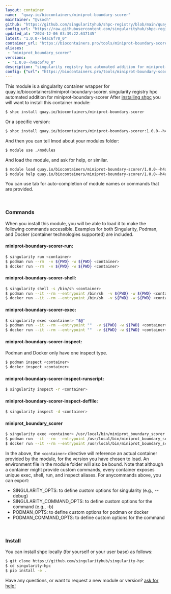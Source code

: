 ```yaml
---
layout: container
name:  "quay.io/biocontainers/miniprot-boundary-scorer"
maintainer: "@vsoch"
github: "https://github.com/singularityhub/shpc-registry/blob/main/quay.io/biocontainers/miniprot-boundary-scorer/container.yaml"
config_url: "https://raw.githubusercontent.com/singularityhub/shpc-registry/main/quay.io/biocontainers/miniprot-boundary-scorer/container.yaml"
updated_at: "2024-12-06 03:39:22.637145"
latest: "1.0.0--h4ac6f70_0"
container_url: "https://biocontainers.pro/tools/miniprot-boundary-scorer"
aliases:
 - "miniprot_boundary_scorer"
versions:
 - "1.0.0--h4ac6f70_0"
description: "singularity registry hpc automated addition for miniprot-boundary-scorer"
config: {"url": "https://biocontainers.pro/tools/miniprot-boundary-scorer", "maintainer": "@vsoch", "description": "singularity registry hpc automated addition for miniprot-boundary-scorer", "latest": {"1.0.0--h4ac6f70_0": "sha256:3a469b4e70a56c81c94fad5d2666304c7ad25402fe37ee563ef88346986560eb"}, "tags": {"1.0.0--h4ac6f70_0": "sha256:3a469b4e70a56c81c94fad5d2666304c7ad25402fe37ee563ef88346986560eb"}, "docker": "quay.io/biocontainers/miniprot-boundary-scorer", "aliases": {"miniprot_boundary_scorer": "/usr/local/bin/miniprot_boundary_scorer"}}
---
```


This module is a singularity container wrapper for quay.io/biocontainers/miniprot-boundary-scorer.
singularity registry hpc automated addition for miniprot-boundary-scorer
After [installing shpc](#install) you will want to install this container module:


```bash
$ shpc install quay.io/biocontainers/miniprot-boundary-scorer
```

Or a specific version:

```bash
$ shpc install quay.io/biocontainers/miniprot-boundary-scorer:1.0.0--h4ac6f70_0
```

And then you can tell lmod about your modules folder:

```bash
$ module use ./modules
```

And load the module, and ask for help, or similar.

```bash
$ module load quay.io/biocontainers/miniprot-boundary-scorer/1.0.0--h4ac6f70_0
$ module help quay.io/biocontainers/miniprot-boundary-scorer/1.0.0--h4ac6f70_0
```

You can use tab for auto-completion of module names or commands that are provided.

<br>

### Commands

When you install this module, you will be able to load it to make the following commands accessible.
Examples for both Singularity, Podman, and Docker (container technologies supported) are included.

#### miniprot-boundary-scorer-run:

```bash
$ singularity run <container>
$ podman run --rm  -v ${PWD} -w ${PWD} <container>
$ docker run --rm  -v ${PWD} -w ${PWD} <container>
```

#### miniprot-boundary-scorer-shell:

```bash
$ singularity shell -s /bin/sh <container>
$ podman run --it --rm --entrypoint /bin/sh  -v ${PWD} -w ${PWD} <container>
$ docker run --it --rm --entrypoint /bin/sh  -v ${PWD} -w ${PWD} <container>
```

#### miniprot-boundary-scorer-exec:

```bash
$ singularity exec <container> "$@"
$ podman run --it --rm --entrypoint ""  -v ${PWD} -w ${PWD} <container> "$@"
$ docker run --it --rm --entrypoint ""  -v ${PWD} -w ${PWD} <container> "$@"
```

#### miniprot-boundary-scorer-inspect:

Podman and Docker only have one inspect type.

```bash
$ podman inspect <container>
$ docker inspect <container>
```

#### miniprot-boundary-scorer-inspect-runscript:

```bash
$ singularity inspect -r <container>
```

#### miniprot-boundary-scorer-inspect-deffile:

```bash
$ singularity inspect -d <container>
```


#### miniprot_boundary_scorer

```bash
$ singularity exec <container> /usr/local/bin/miniprot_boundary_scorer
$ podman run --it --rm --entrypoint /usr/local/bin/miniprot_boundary_scorer   -v ${PWD} -w ${PWD} <container> -c " $@"
$ docker run --it --rm --entrypoint /usr/local/bin/miniprot_boundary_scorer   -v ${PWD} -w ${PWD} <container> -c " $@"
```



In the above, the `<container>` directive will reference an actual container provided
by the module, for the version you have chosen to load. An environment file in the
module folder will also be bound. Note that although a container
might provide custom commands, every container exposes unique exec, shell, run, and
inspect aliases. For anycommands above, you can export:

 - SINGULARITY_OPTS: to define custom options for singularity (e.g., --debug)
 - SINGULARITY_COMMAND_OPTS: to define custom options for the command (e.g., -b)
 - PODMAN_OPTS: to define custom options for podman or docker
 - PODMAN_COMMAND_OPTS: to define custom options for the command

<br>

### Install

You can install shpc locally (for yourself or your user base) as follows:

```bash
$ git clone https://github.com/singularityhub/singularity-hpc
$ cd singularity-hpc
$ pip install -e .
```

Have any questions, or want to request a new module or version? [ask for help!](https://github.com/singularityhub/singularity-hpc/issues)